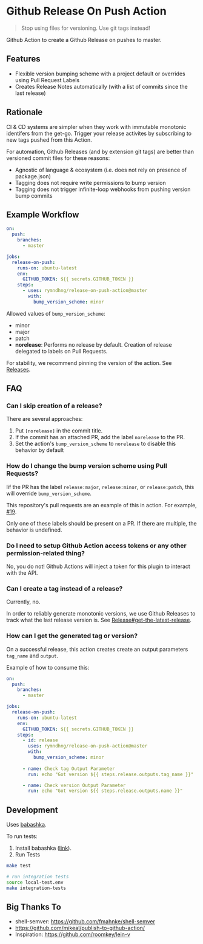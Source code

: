 # Github Release On Push Action

> Stop using files for versioning. Use git tags instead!

Github Action to create a Github Release on pushes to master.

## Features

- Flexible version bumping scheme with a project default or overrides using Pull Request Labels
- Creates Release Notes automatically (with a list of commits since the last release)

## Rationale

CI & CD systems are simpler when they work with immutable monotonic identifers
from the get-go. Trigger your release activites by subscribing to new tags
pushed from this Action.

For automation, Github Releases (and by extension git tags) are better than
versioned commit files for these reasons:

- Agnostic of language & ecosystem (i.e. does not rely on presence of package.json)
- Tagging does not require write permissions to bump version
- Tagging does not trigger infinite-loop webhooks from pushing version bump commits

## Example Workflow

``` yaml
on: 
  push:
    branches:
      - master

jobs:
  release-on-push:
    runs-on: ubuntu-latest
    env:
      GITHUB_TOKEN: ${{ secrets.GITHUB_TOKEN }}
    steps:
      - uses: rymndhng/release-on-push-action@master
        with:
          bump_version_scheme: minor
```

Allowed values of `bump_version_scheme`:

- minor
- major
- patch
- **norelease**: Performs no release by default. Creation of release delegated to labels on Pull Requests.

For stability, we recommend pinning the version of the action. See [Releases](https://github.com/rymndhng/release-on-push-action/releases).

## FAQ

### Can I skip creation of a release?

There are several approaches:

1. Put `[norelease]` in the commit title.
2. If the commit has an attached PR, add the label `norelease` to the PR.
3. Set the action's `bump_version_scheme` to `norelease` to disable this behavior by default

### How do I change the bump version scheme using Pull Requests?

Iif the PR has the label `release:major`, `release:minor`, or `release:patch`, this will override `bump_version_scheme`. 

This repository's pull requests are an example of this in action. For example, [#19](https://github.com/rymndhng/release-on-push-action/pull/19).

Only one of these labels should be present on a PR. If there are multiple, the behavior is undefined.

### Do I need to setup Github Action access tokens or any other permission-related thing?

No, you do not! Github Actions will inject a token for this plugin to interact with the API. 

### Can I create a tag instead of a release?

Currently, no.

In order to reliably generate monotonic versions, we use Github Releases to
track what the last release version is. See [Release#get-the-latest-release](https://developer.github.com/v3/repos/releases/#get-the-latest-release).

### How can I get the generated tag or version?

On a successful release, this action creates create an output parameters `tag_name` and `output`. 

Example of how to consume this:

``` yaml
on: 
  push:
    branches:
      - master

jobs:
  release-on-push:
    runs-on: ubuntu-latest
    env:
      GITHUB_TOKEN: ${{ secrets.GITHUB_TOKEN }}
    steps:
      - id: release
        uses: rymndhng/release-on-push-action@master
        with:
          bump_version_scheme: minor
          
      - name: Check tag Output Parameter
        run: echo "Got version ${{ steps.release.outputs.tag_name }}"

      - name: Check version Output Parameter
        run: echo "Got version ${{ steps.release.outputs.name }}"
```

## Development

Uses [babashka](https://github.com/borkdude/babashka).

To run tests:

1. Install babashka ([link](https://github.com/borkdude/babashka#installation)).
2. Run Tests

``` sh
make test

# run integration tests
source local-test.env
make integration-tests
```


## Big Thanks To

- shell-semver: https://github.com/fmahnke/shell-semver
- https://github.com/mikeal/publish-to-github-action/
- Inspiration: https://github.com/roomkey/lein-v
